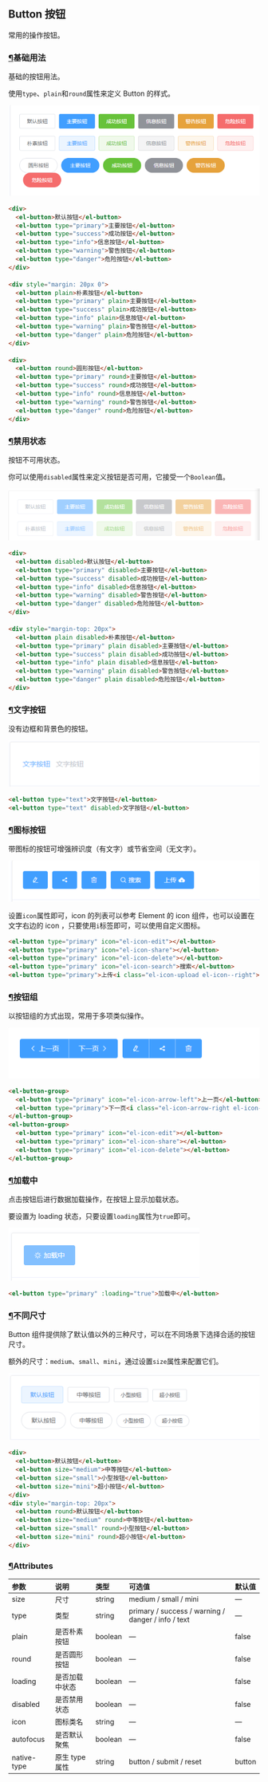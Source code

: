 ## Button 按钮

常用的操作按钮。

### [¶](https://element.eleme.cn/2.0/#/zh-CN/component/button#ji-chu-yong-fa)基础用法

基础的按钮用法。

使用`type`、`plain`和`round`属性来定义 Button 的样式。



![image-20191104222014805](./配图/1.png)



```html
<div>
  <el-button>默认按钮</el-button>
  <el-button type="primary">主要按钮</el-button>
  <el-button type="success">成功按钮</el-button>
  <el-button type="info">信息按钮</el-button>
  <el-button type="warning">警告按钮</el-button>
  <el-button type="danger">危险按钮</el-button>
</div>

<div style="margin: 20px 0">
  <el-button plain>朴素按钮</el-button>
  <el-button type="primary" plain>主要按钮</el-button>
  <el-button type="success" plain>成功按钮</el-button>
  <el-button type="info" plain>信息按钮</el-button>
  <el-button type="warning" plain>警告按钮</el-button>
  <el-button type="danger" plain>危险按钮</el-button>
</div>

<div>
  <el-button round>圆形按钮</el-button>
  <el-button type="primary" round>主要按钮</el-button>
  <el-button type="success" round>成功按钮</el-button>
  <el-button type="info" round>信息按钮</el-button>
  <el-button type="warning" round>警告按钮</el-button>
  <el-button type="danger" round>危险按钮</el-button>
</div>
```

### [¶](https://element.eleme.cn/2.0/#/zh-CN/component/button#jin-yong-zhuang-tai)禁用状态

按钮不可用状态。

你可以使用`disabled`属性来定义按钮是否可用，它接受一个`Boolean`值。

![image-20191104222138427](./配图/2.png)



```html
<div>
  <el-button disabled>默认按钮</el-button>
  <el-button type="primary" disabled>主要按钮</el-button>
  <el-button type="success" disabled>成功按钮</el-button>
  <el-button type="info" disabled>信息按钮</el-button>
  <el-button type="warning" disabled>警告按钮</el-button>
  <el-button type="danger" disabled>危险按钮</el-button>
</div>

<div style="margin-top: 20px">
  <el-button plain disabled>朴素按钮</el-button>
  <el-button type="primary" plain disabled>主要按钮</el-button>
  <el-button type="success" plain disabled>成功按钮</el-button>
  <el-button type="info" plain disabled>信息按钮</el-button>
  <el-button type="warning" plain disabled>警告按钮</el-button>
  <el-button type="danger" plain disabled>危险按钮</el-button>
</div>
```

### [¶](https://element.eleme.cn/2.0/#/zh-CN/component/button#wen-zi-an-niu)文字按钮

没有边框和背景色的按钮。



![image-20191104222210899](./配图/3.png)



```html
<el-button type="text">文字按钮</el-button>
<el-button type="text" disabled>文字按钮</el-button>
```

### [¶](https://element.eleme.cn/2.0/#/zh-CN/component/button#tu-biao-an-niu)图标按钮

带图标的按钮可增强辨识度（有文字）或节省空间（无文字）。



![image-20191104222253130](./配图/4.png)



设置`icon`属性即可，icon 的列表可以参考 Element 的 icon 组件，也可以设置在文字右边的 icon ，只要使用`i`标签即可，可以使用自定义图标。

```html
<el-button type="primary" icon="el-icon-edit"></el-button>
<el-button type="primary" icon="el-icon-share"></el-button>
<el-button type="primary" icon="el-icon-delete"></el-button>
<el-button type="primary" icon="el-icon-search">搜索</el-button>
<el-button type="primary">上传<i class="el-icon-upload el-icon--right"></i></el-button>
```

### [¶](https://element.eleme.cn/2.0/#/zh-CN/component/button#an-niu-zu)按钮组

以按钮组的方式出现，常用于多项类似操作。



![image-20191104222318521](./配图/5.png)



```html
<el-button-group>
  <el-button type="primary" icon="el-icon-arrow-left">上一页</el-button>
  <el-button type="primary">下一页<i class="el-icon-arrow-right el-icon--right"></i></el-button>
</el-button-group>
<el-button-group>
  <el-button type="primary" icon="el-icon-edit"></el-button>
  <el-button type="primary" icon="el-icon-share"></el-button>
  <el-button type="primary" icon="el-icon-delete"></el-button>
</el-button-group>
```

### [¶](https://element.eleme.cn/2.0/#/zh-CN/component/button#jia-zai-zhong)加载中

点击按钮后进行数据加载操作，在按钮上显示加载状态。

要设置为 loading 状态，只要设置`loading`属性为`true`即可。

![image-20191104222351792](./配图/6.png)



```html
<el-button type="primary" :loading="true">加载中</el-button>
```

### [¶](https://element.eleme.cn/2.0/#/zh-CN/component/button#bu-tong-chi-cun)不同尺寸

Button 组件提供除了默认值以外的三种尺寸，可以在不同场景下选择合适的按钮尺寸。

额外的尺寸：`medium`、`small`、`mini`，通过设置`size`属性来配置它们。

![image-20191104222420457](./配图/7.png)



```html
<div>
  <el-button>默认按钮</el-button>
  <el-button size="medium">中等按钮</el-button>
  <el-button size="small">小型按钮</el-button>
  <el-button size="mini">超小按钮</el-button>
</div>
<div style="margin-top: 20px">
  <el-button round>默认按钮</el-button>
  <el-button size="medium" round>中等按钮</el-button>
  <el-button size="small" round>小型按钮</el-button>
  <el-button size="mini" round>超小按钮</el-button>
</div>
```

### [¶](https://element.eleme.cn/2.0/#/zh-CN/component/button#attributes)Attributes

| 参数        | 说明           | 类型    | 可选值                                             | 默认值 |
| :---------- | :------------- | :------ | :------------------------------------------------- | :----- |
| size        | 尺寸           | string  | medium / small / mini                              | —      |
| type        | 类型           | string  | primary / success / warning / danger / info / text | —      |
| plain       | 是否朴素按钮   | boolean | —                                                  | false  |
| round       | 是否圆形按钮   | boolean | —                                                  | false  |
| loading     | 是否加载中状态 | boolean | —                                                  | false  |
| disabled    | 是否禁用状态   | boolean | —                                                  | false  |
| icon        | 图标类名       | string  | —                                                  | —      |
| autofocus   | 是否默认聚焦   | boolean | —                                                  | false  |
| native-type | 原生 type 属性 | string  | button / submit / reset                            | button |

